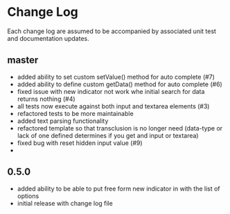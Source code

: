 # Change Log

Each change log are assumed to be accompanied by associated unit test and documentation updates.

## master
- added ability to set custom setValue() method for auto complete (#7)
- added ability to define custom getData() method for auto complete (#6)
- fixed issue with new indicator not work whe initial search for data returns nothing (#4)
- all tests now execute against both input and textarea elements (#3)
- refactored tests to be more maintainable
- added text parsing functionality
- refactored template so that transclusion is no longer need (data-type or lack of one defined determines if you get and input or textarea)
- fixed bug with reset hidden input value (#9)
-

## 0.5.0

- added ability to be able to put free form new indicator in with the list of options
- initial release with change log file
